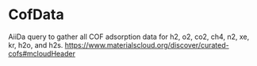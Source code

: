 # CofData
AiiDa query to gather all COF adsorption data for h2, o2, co2, ch4, n2, xe, kr, h2o, and h2s.
https://www.materialscloud.org/discover/curated-cofs#mcloudHeader
